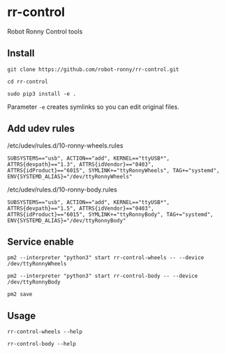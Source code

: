 # rr-control
Robot Ronny Control tools

## Install
```
git clone https://github.com/robot-ronny/rr-control.git

cd rr-control

sudo pip3 install -e .
```

Parameter `-e` creates symlinks so you can edit original files.

## Add udev rules
/etc/udev/rules.d/10-ronny-wheels.rules
```
SUBSYSTEMS=="usb", ACTION=="add", KERNEL=="ttyUSB*", ATTRS{devpath}=="1.3", ATTRS{idVendor}=="0403", ATTRS{idProduct}=="6015", SYMLINK+="ttyRonnyWheels", TAG+="systemd", ENV{SYSTEMD_ALIAS}="/dev/ttyRonnyWheels"
```

/etc/udev/rules.d/10-ronny-body.rules
```
SUBSYSTEMS=="usb", ACTION=="add", KERNEL=="ttyUSB*", ATTRS{devpath}=="1.5", ATTRS{idVendor}=="0403", ATTRS{idProduct}=="6015", SYMLINK+="ttyRonnyBody", TAG+="systemd", ENV{SYSTEMD_ALIAS}="/dev/ttyRonnyBody"
```

## Service enable
```
pm2 --interpreter "python3" start rr-control-wheels -- --device /dev/ttyRonnyWheels

pm2 --interpreter "python3" start rr-control-body -- --device /dev/ttyRonnyBody

pm2 save
```

## Usage
```
rr-control-wheels --help

rr-control-body --help
```
